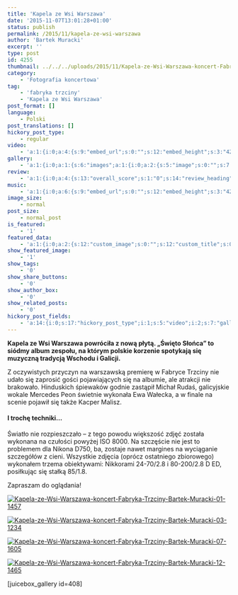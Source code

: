 ```yaml
---
title: 'Kapela ze Wsi Warszawa'
date: '2015-11-07T13:01:28+01:00'
status: publish
permalink: /2015/11/kapela-ze-wsi-warszawa
author: 'Bartek Muracki'
excerpt: ''
type: post
id: 4255
thumbnail: ../../../uploads/2015/11/Kapela-ze-Wsi-Warszawa-koncert-Fabryka-Trzciny-Bartek-Muracki-01-1457.jpg
category:
    - 'Fotografia koncertowa'
tag:
    - 'fabryka trzciny'
    - 'Kapela ze Wsi Warszawa'
post_format: []
language:
    - Polski
post_translations: []
hickory_post_type:
    - regular
video:
    - 'a:1:{i:0;a:4:{s:9:"embed_url";s:0:"";s:12:"embed_height";s:3:"420";s:15:"self_hosted_url";s:0:"";s:18:"self_hosted_height";s:3:"420";}}'
gallery:
    - 'a:1:{i:0;a:1:{s:6:"images";a:1:{i:0;a:2:{s:5:"image";s:0:"";s:7:"caption";s:0:"";}}}}'
review:
    - 'a:1:{i:0;a:4:{s:13:"overall_score";s:1:"0";s:14:"review_heading";s:0:"";s:12:"summary_text";s:0:"";s:8:"criteria";a:1:{i:0;a:2:{s:4:"name";s:0:"";s:5:"score";s:1:"0";}}}}'
music:
    - 'a:1:{i:0;a:6:{s:9:"embed_url";s:0:"";s:12:"embed_height";s:3:"420";s:16:"soundcloud_embed";s:0:"";s:33:"soundcloud_include_featured_image";s:1:"0";s:13:"spotify_embed";s:0:"";s:30:"spotify_include_featured_image";s:1:"0";}}'
image_size:
    - normal
post_size:
    - normal_post
is_featured:
    - '1'
featured_data:
    - 'a:1:{i:0;a:2:{s:12:"custom_image";s:0:"";s:12:"custom_title";s:0:"";}}'
show_featured_image:
    - '1'
show_tags:
    - '0'
show_share_buttons:
    - '0'
show_author_box:
    - '0'
show_related_posts:
    - '0'
hickory_post_fields:
    - 'a:14:{i:0;s:17:"hickory_post_type";i:1;s:5:"video";i:2;s:7:"gallery";i:3;s:6:"review";i:4;s:5:"music";i:5;s:10:"image_size";i:6;s:9:"post_size";i:7;s:11:"is_featured";i:8;s:13:"featured_data";i:9;s:19:"show_featured_image";i:10;s:9:"show_tags";i:11;s:18:"show_share_buttons";i:12;s:15:"show_author_box";i:13;s:18:"show_related_posts";}'
---
```

**Kapela ze Wsi Warszawa powróciła z nową płytą. „Święto Słońca” to siódmy album zespołu, na którym polskie korzenie spotykają się muzyczną tradycją Wschodu i Galicji.**

Z oczywistych przyczyn na warszawską premierę w Fabryce Trzciny nie udało się zaprosić gości pojawiających się na albumie, ale atrakcji nie brakowało. Hinduskich śpiewaków godnie zastąpił Michał Rudaś, galicyjskie wokale Mercedes Peon świetnie wykonała Ewa Wałecka, a w finale na scenie pojawił się także Kacper Malisz.

#### I trochę techniki…

Światło nie rozpieszczało – z tego powodu większość zdjęć została wykonana na czułości powyżej ISO 8000. Na szczęście nie jest to problemem dla Nikona D750, ba, zostaje nawet margines na wyciąganie szczegółów z cieni. Wszystkie zdjęcia (oprócz ostatniego zbiorowego) wykonałem trzema obiektywami: Nikkorami 24-70/2.8 i 80-200/2.8 D ED, posiłkując się stałką 85/1.8.

Zapraszam do oglądania!

[![Kapela-ze-Wsi-Warszawa-koncert-Fabryka-Trzciny-Bartek-Muracki-01-1457](http://music.bartekmuracki.com/wp-content/uploads/2015/11/Kapela-ze-Wsi-Warszawa-koncert-Fabryka-Trzciny-Bartek-Muracki-01-1457.jpg)](http://photos.music.bartekmuracki.com/fotografia-koncertowa/408/Kapela-ze-Wsi-Warszawa-Fabryka-Trzciny)

[![Kapela-ze-Wsi-Warszawa-koncert-Fabryka-Trzciny-Bartek-Muracki-03-1234](http://music.bartekmuracki.com/wp-content/uploads/2015/11/Kapela-ze-Wsi-Warszawa-koncert-Fabryka-Trzciny-Bartek-Muracki-03-1234.jpg)](http://photos.music.bartekmuracki.com/fotografia-koncertowa/408/Kapela-ze-Wsi-Warszawa-Fabryka-Trzciny)

[![Kapela-ze-Wsi-Warszawa-koncert-Fabryka-Trzciny-Bartek-Muracki-07-1605](http://music.bartekmuracki.com/wp-content/uploads/2015/11/Kapela-ze-Wsi-Warszawa-koncert-Fabryka-Trzciny-Bartek-Muracki-07-1605.jpg)](http://photos.music.bartekmuracki.com/fotografia-koncertowa/408/Kapela-ze-Wsi-Warszawa-Fabryka-Trzciny)

[![Kapela-ze-Wsi-Warszawa-koncert-Fabryka-Trzciny-Bartek-Muracki-12-1465](http://music.bartekmuracki.com/wp-content/uploads/2015/11/Kapela-ze-Wsi-Warszawa-koncert-Fabryka-Trzciny-Bartek-Muracki-12-1465.jpg)](http://photos.music.bartekmuracki.com/fotografia-koncertowa/408/Kapela-ze-Wsi-Warszawa-Fabryka-Trzciny)

\[juicebox\_gallery id=408\]